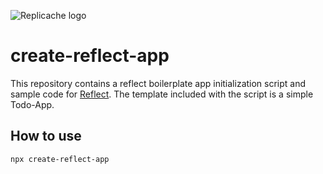 ![Replicache logo](https://uploads-ssl.webflow.com/623a2f46e064937599256c2d/6269e72c61073c3d561a5015_Lockup%20v2.svg)

# create-reflect-app

This repository contains a reflect boilerplate app initialization script and sample code for [Reflect](https://reflect.net/). The template included with the script is a simple Todo-App.

## How to use

```bash
npx create-reflect-app
```
